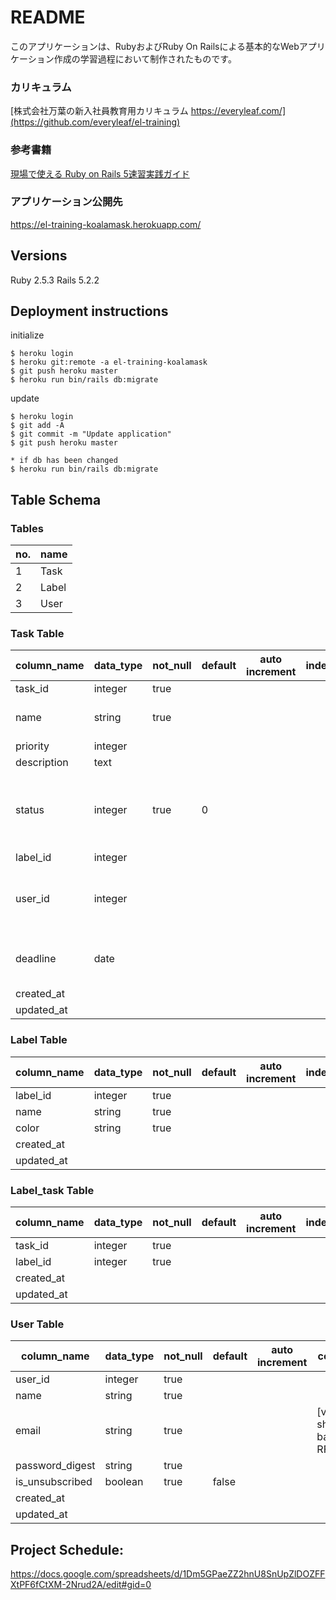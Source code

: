 # README
このアプリケーションは、RubyおよびRuby On Railsによる基本的なWebアプリケーション作成の学習過程において制作されたものです。

### カリキュラム
[株式会社万葉の新入社員教育用カリキュラム https://everyleaf.com/](https://github.com/everyleaf/el-training)

### 参考書籍
[現場で使える Ruby on Rails 5速習実践ガイド](https://www.amazon.co.jp/%E7%8F%BE%E5%A0%B4%E3%81%A7%E4%BD%BF%E3%81%88%E3%82%8B-Ruby-Rails-5%E9%80%9F%E7%BF%92%E5%AE%9F%E8%B7%B5%E3%82%AC%E3%82%A4%E3%83%89-%E5%A4%A7%E5%A0%B4%E5%AF%A7%E5%AD%90/dp/4839962227)

### アプリケーション公開先
https://el-training-koalamask.herokuapp.com/

## Versions
Ruby 2.5.3
Rails 5.2.2

## Deployment instructions
initialize
```
$ heroku login
$ heroku git:remote -a el-training-koalamask
$ git push heroku master
$ heroku run bin/rails db:migrate
```

update
```
$ heroku login
$ git add -A
$ git commit -m "Update application"
$ git push heroku master

* if db has been changed
$ heroku run bin/rails db:migrate
```

## Table Schema

### Tables
| no. | name  |
| --- | ----- |
| 1   | Task  |
| 2   | Label |
| 3   | User  |


### Task Table
| column_name | data_type | not_null | default | auto increment | index | comments                                       |
| ----------- | --------- | -------- | ------- | -------------- | ----- | ---------------------------------------------- |
| task_id     | integer   | true     |         |                |       |                                                |
| name        | string    | true     |         |                |       | [validation] until 30 characters               |
| priority    | integer   |          |         |                |       |                                                |
| description | text      |          |         |                |       |                                                |
| status      | integer   | true     | 0       |                |       | [use enum] 0: not yet, 1: in progress, 2: done |
| label_id    | integer   |          |         |                |       |                                                |
| user_id     | integer   |          |         |                |       | will be not_null after login function added    |
| deadline    | date      |          |         |                |       | [validation] should be today or later          |
| created_at  |           |          |         |                |       |                                                |
| updated_at  |           |          |         |                |       |                                                |


### Label Table
| column_name | data_type | not_null | default | auto increment | index | comments |
| ----------- | --------- | -------- | ------- | -------------- | ----- | -------- |
| label_id    | integer   | true     |         |                |       |          |
| name        | string    | true     |         |                |       |          |
| color       | string    | true     |         |                |       |          |
| created_at  |           |          |         |                |       |          |
| updated_at  |           |          |         |                |       |          |

### Label_task Table
| column_name | data_type | not_null | default | auto increment | index | comments |
| ----------- | --------- | -------- | ------- | -------------- | ----- | -------- |
| task_id     | integer   | true     |         |                |       |          |
| label_id    | integer   | true     |         |                |       |          |
| created_at  |           |          |         |                |       |          |
| updated_at  |           |          |         |                |       |          |

### User Table
| column_name     | data_type | not_null | default | auto increment | comments                                | index |
| --------------- | --------- | -------- | ------- | -------------- | --------------------------------------- | ----- |
| user_id         | integer   | true     |         |                |                                         |       |
| name            | string    | true     |         |                |                                         |       |
| email           | string    | true     |         |                | [validation] should be based on RFC2822 |       |
| password_digest | string    | true     |         |                |                                         |       |
| is_unsubscribed | boolean   | true     | false   |                |                                         |       |
| created_at      |           |          |         |                |                                         |       |
| updated_at      |           |          |         |                |                                         |       |


## Project Schedule:
https://docs.google.com/spreadsheets/d/1Dm5GPaeZZ2hnU8SnUpZlDOZFFXtPF6fCtXM-2Nrud2A/edit#gid=0
